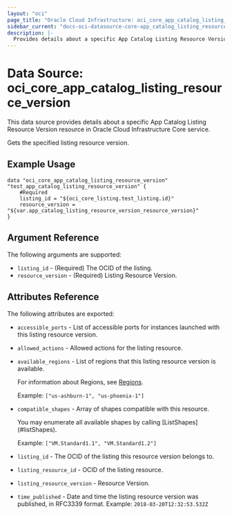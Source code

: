 ```yaml
---
layout: "oci"
page_title: "Oracle Cloud Infrastructure: oci_core_app_catalog_listing_resource_version"
sidebar_current: "docs-oci-datasource-core-app_catalog_listing_resource_version"
description: |-
  Provides details about a specific App Catalog Listing Resource Version in Oracle Cloud Infrastructure Core service
---
```


# Data Source: oci_core_app_catalog_listing_resource_version
This data source provides details about a specific App Catalog Listing Resource Version resource in Oracle Cloud Infrastructure Core service.

Gets the specified listing resource version.

## Example Usage

```hcl
data "oci_core_app_catalog_listing_resource_version" "test_app_catalog_listing_resource_version" {
	#Required
	listing_id = "${oci_core_listing.test_listing.id}"
	resource_version = "${var.app_catalog_listing_resource_version_resource_version}"
}
```

## Argument Reference

The following arguments are supported:

* `listing_id` - (Required) The OCID of the listing.
* `resource_version` - (Required) Listing Resource Version.


## Attributes Reference

The following attributes are exported:

* `accessible_ports` - List of accessible ports for instances launched with this listing resource version.
* `allowed_actions` - Allowed actions for the listing resource.
* `available_regions` - List of regions that this listing resource version is available.

	For information about Regions, see [Regions](../../../#General/Concepts/regions.htm).

	Example: `["us-ashburn-1", "us-phoenix-1"]` 
* `compatible_shapes` - Array of shapes compatible with this resource.

	You may enumerate all available shapes by calling [ListShapes] (#listShapes).

	Example: `["VM.Standard1.1", "VM.Standard1.2"]` 
* `listing_id` - The OCID of the listing this resource version belongs to.
* `listing_resource_id` - OCID of the listing resource.
* `listing_resource_version` - Resource Version.
* `time_published` - Date and time the listing resource version was published, in RFC3339 format. Example: `2018-03-20T12:32:53.532Z` 

